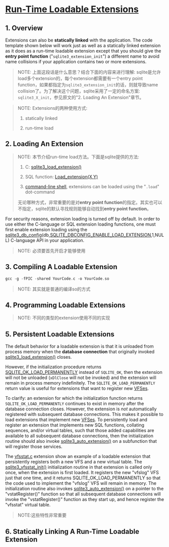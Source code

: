 # [Run-Time Loadable Extensions](https://sqlite.org/loadext.html)

## 1. Overview

Extensions can also be **statically linked** with the application. The code template shown below will work just as well as a statically linked extension as it does as a run-time loadable extension except that you should give the **entry point function** ("`sqlite3_extension_init`") a different name to avoid name collisions if your application contains two or more extensions.

> NOTE: 上面这段话是什么意思？结合下面的内容来进行理解: sqlite是允许load多个extension的，每个extension都需要有一个entry point function，如果都指定为`sqlite3_extension_init`的话，则就导致name collision了。为了解决这个问题，sqlite采用了一定的命名方案: `sqlite3_X_init`，参见原文的"2. Loading An Extension"章节。



> NOTE: Extensions的两种使用方式:
>
> 1) statically linked 
>
> 2) run-time load

## 2. Loading An Extension

> NOTE: 本节介绍run-time load方法。下面是sqlite提供的方法: 
>
> 1) C: [sqlite3_load_extension()](https://sqlite.org/c3ref/load_extension.html) 
>
> 2) SQL function: [Load_extension(X,Y)](https://sqlite.org/lang_corefunc.html#load_extension)
>
> 3) [command-line shell](https://sqlite.org/cli.html), extensions can be loaded using the "`.load`" dot-command
>
> 无论哪种方式，非常重要的是对**entry point function**的指定。其实也可以不指定，sqlite的默认寻找规则能够自动找到**entry point function**。



For security reasons, extension loading is turned off by default. In order to use either the C-language or SQL extension loading functions, one must first enable extension loading using the [sqlite3_db_config](https://sqlite.org/c3ref/db_config.html)(db,[SQLITE_DBCONFIG_ENABLE_LOAD_EXTENSION](https://sqlite.org/c3ref/c_dbconfig_defensive.html#sqlitedbconfigenableloadextension),1,NULL) C-language API in your application.

> NOTE: 必须要首先开启才能够使用

## 3. Compiling A Loadable Extension

```C++
gcc -g -fPIC -shared YourCode.c -o YourCode.so
```

> NOTE: 其实就是普通的编译so的方式

## 4. Programming Loadable Extensions

> NOTE: 不同的类型的extension使用不同的实现

## 5. Persistent Loadable Extensions

The default behavior for a loadable extension is that it is unloaded from process memory when the **database connection** that originally invoked [sqlite3_load_extension()](https://sqlite.org/c3ref/load_extension.html) closes.

However, if the initialization procedure returns [SQLITE_OK_LOAD_PERMANENTLY](https://sqlite.org/rescode.html#ok_load_permanently) instead of `SQLITE_OK`, then the extension will not be unloaded (`xDlClose` will not be invoked) and the extension will remain in process memory indefinitely. The `SQLITE_OK_LOAD_PERMANENTLY` return value is useful for extensions that want to register new [VFSes](https://sqlite.org/vfs.html).

To clarify: an extension for which the initialization function returns `SQLITE_OK_LOAD_PERMANENTLY` continues to exist in memory after the database connection closes. However, the extension is *not* automatically registered with subsequent database connections. This makes it possible to load extensions that implement new [VFSes](https://sqlite.org/vfs.html). To persistently load and register an extension that implements new SQL functions, collating sequences, and/or virtual tables, such that those added capabilities are available to all subsequent database connections, then the initialization routine should also invoke [sqlite3_auto_extension()](https://sqlite.org/c3ref/auto_extension.html) on a subfunction that will register those services.

The [vfsstat.c](https://sqlite.org/src/file/ext/misc/vfsstat.c) extension show an example of a loadable extension that persistently registers both a new VFS and a new virtual table. The [sqlite3_vfsstat_init()](https://sqlite.org/src/info/77b5b4235c9f7f11?ln=801-819) initialization routine in that extension is called only once, when the extension is first loaded. It registers the new "vfslog" VFS just that one time, and it returns SQLITE_OK_LOAD_PERMANENTLY so that the code used to implement the "vfslog" VFS will remain in memory. The initialization routine also invokes [sqlite3_auto_extension()](https://sqlite.org/c3ref/auto_extension.html) on a pointer to the "vstatRegister()" function so that all subsequent database connections will invoke the "vstatRegister()" function as they start up, and hence register the "vfsstat" virtual table.

> NOTE:这些特性非常重要

## 6. Statically Linking A Run-Time Loadable Extension



